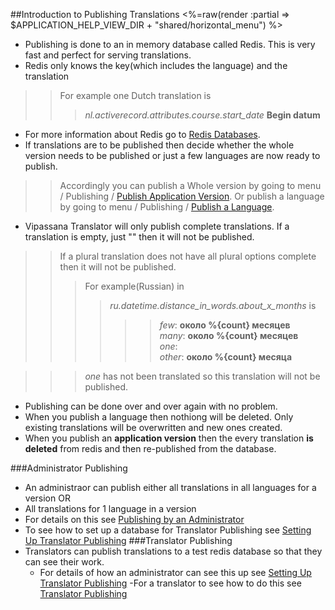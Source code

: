 ##Introduction to Publishing Translations
<%=raw(render :partial => $APPLICATION_HELP_VIEW_DIR + "shared/horizontal_menu") %>
* Publishing is done to an in memory database called Redis. This is very fast and perfect for serving translations.
* Redis only knows the key(which includes the language) and the translation
>>For example one Dutch translation is
>>>*nl.activerecord.attributes.course.start_date* __Begin datum__
* For more information about Redis go to [Redis Databases](<%=redis_databases_help_path%>). 
* If translations are to be published then decide whether the whole version needs to be published or just a few languages are now ready to publish.
>>Accordingly you can publish a Whole version by going to menu / Publishing / [Publish Application Version](<%=redis_databases_path%>).
>>Or publish a language by going to menu / Publishing / [Publish a Language](<%=calmapp_versions_translation_languages_path%>).  
* Vipassana Translator will only publish complete translations. If a translation is empty, just "" then it will not be published.
>> If a plural translation does not have all plural options complete then it will not be published.
>>>For example(Russian) in
>>>>*ru.datetime.distance_in_words.about_x_months* is 
>>>>>>*few*: __около %{count} месяцев__<br>
>>>>>>*many*: __около %{count} месяцев__<br>
>>>>>>*one*: <br>
>>>>>>*other*: __около %{count} месяца__<br>

>>>*one* has not been translated so this translation will not be published.

* Publishing can be done over and over again with no problem.
* When you publish a language then nothiong will be deleted. Only existing translations will be overwritten and new ones created.
* When you publish an __application version__ then the every translation __is deleted__ from redis and then re-published from the database.

###Administrator Publishing
- An administraor can publish either all translations in all languages for a version OR
- All translations for 1 language in a version
- For details on this see [Publishing by an Administrator](<%=administrator_publishing_help_path%>)
- To see how to set up a database for Translator Publishing see [Setting Up Translator Publishing](<%=admin_applications_versions_languages_path  + "#publishing-bookmark"%>)
###Translator Publishing
- Translators can publish translations to a test redis database so that they can see their work.
    - For details of how an administrator can see this up see [Setting Up Translator Publishing](<%=admin_applications_versions_languages_path  + "#publishing-bookmark"%>)
    -For a translator to see how to do this see [Translator Publishing](<%=translator_publishing_help_path%>)   